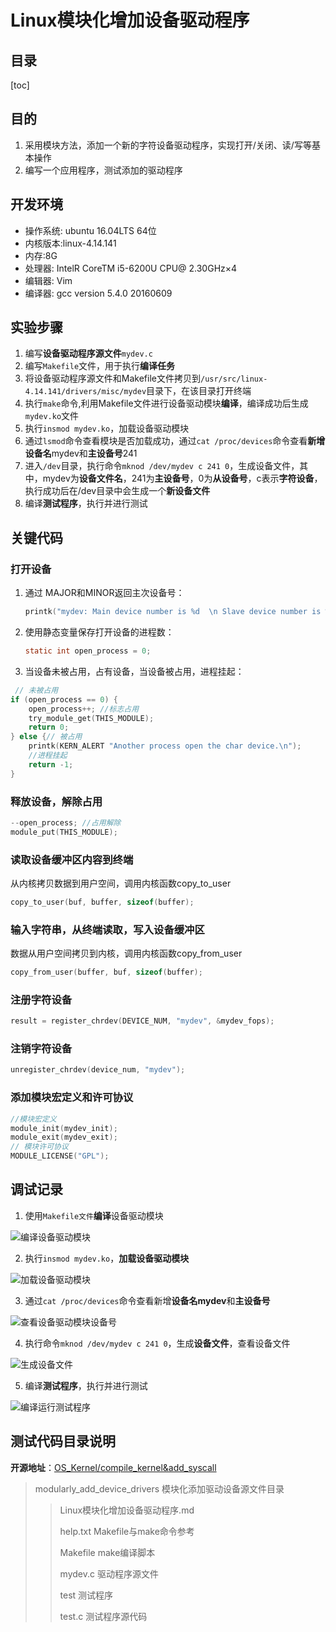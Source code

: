 # Linux模块化增加设备驱动程序

## 目录

[toc]

## 目的

1. 采用模块方法，添加一个新的字符设备驱动程序，实现打开/关闭、读/写等基本操作
2. 编写一个应用程序，测试添加的驱动程序

## 开发环境

- 操作系统: ubuntu 16.04LTS 64位
- 内核版本:linux-4.14.141
- 内存:8G
- 处理器: IntelR CoreTM i5-6200U CPU@ 2.30GHz×4
- 编辑器: Vim
- 编译器: gcc version 5.4.0 20160609

## 实验步骤

1. 编写**设备驱动程序源文件**`mydev.c`
2. 编写`Makefile`文件，用于执行**编译任务**
3. 将设备驱动程序源文件和Makefile文件拷贝到`/usr/src/linux-4.14.141/drivers/misc/mydev`目录下，在该目录打开终端
4. 执行`make`命令,利用Makefile文件进行设备驱动模块**编译**，编译成功后生成`mydev.ko`文件
5. 执行`insmod mydev.ko`，加载设备驱动模块
6. 通过`lsmod`命令查看模块是否加载成功，通过`cat /proc/devices`命令查看**新增设备名**mydev和**主设备号**241
7. 进入`/dev`目录，执行命令`mknod /dev/mydev c 241 0`，生成设备文件，其中，mydev为**设备文件名**，241为**主设备号**，0为**从设备号**，c表示**字符设备**，执行成功后在/dev目录中会生成一个**新设备文件**
8. 编译**测试程序**，执行并进行测试

## 关键代码

### 打开设备

1. 通过 MAJOR和MINOR返回主次设备号：

   ```c
   printk("mydev: Main device number is %d  \n Slave device number is %d\n", MAJOR(inode->i_rdev), MINOR(inode->i_rdev));
   ```

2. 使用静态变量保存打开设备的进程数：

   ```c
   static int open_process = 0;
   ```

3. 当设备未被占用，占有设备，当设备被占用，进程挂起：

```c
 // 未被占用
if (open_process == 0) {
    open_process++; //标志占用
    try_module_get(THIS_MODULE);
    return 0;
} else {// 被占用
    printk(KERN_ALERT "Another process open the char device.\n"); 
    //进程挂起
    return -1;
}
```

### 释放设备，解除占用

```c
--open_process; //占用解除
module_put(THIS_MODULE);
```

### 读取设备缓冲区内容到终端

从内核拷贝数据到用户空间，调用内核函数copy_to_user

```c
copy_to_user(buf, buffer, sizeof(buffer);
```

### 输入字符串，从终端读取，写入设备缓冲区

数据从用户空间拷贝到内核，调用内核函数copy_from_user

```c
copy_from_user(buffer, buf, sizeof(buffer);
```

### 注册字符设备

```c
result = register_chrdev(DEVICE_NUM, "mydev", &mydev_fops);
```

### 注销字符设备

```c
unregister_chrdev(device_num, "mydev");
```

### 添加模块宏定义和许可协议

```c
//模块宏定义
module_init(mydev_init);
module_exit(mydev_exit);
// 模块许可协议
MODULE_LICENSE("GPL");
```

## 调试记录

1. 使用`Makefile文件`**编译**设备驱动模块

![编译设备驱动模块](http://mi_chuan.gitee.io/blog/编译设备驱动模块.png)

2. 执行`insmod mydev.ko`，**加载设备驱动模块**

![加载设备驱动模块](http://mi_chuan.gitee.io/blog/加载设备驱动模块.png)

3. 通过`cat /proc/devices`命令查看新增**设备名mydev**和**主设备号**

![查看设备驱动模块设备号](http://mi_chuan.gitee.io/blog/查看设备驱动模块设备号.png)

4. 执行命令`mknod /dev/mydev c 241 0`，生成**设备文件**，查看设备文件

![生成设备文件](http://mi_chuan.gitee.io/blog/生成设备文件.png)

5. 编译**测试程序**，执行并进行测试

![编译运行测试程序](http://mi_chuan.gitee.io/blog/编译运行测试程序.png)

## 测试代码目录说明

**开源地址**：[OS_Kernel/compile_kernel&add_syscall](https://github.com/MiChuan/OS_Kernel/tree/master/modularly_add_device_drivers)

> modularly_add_device_drivers    模块化添加驱动设备源文件目录
>
> > Linux模块化增加设备驱动程序.md
> >
> > help.txt           Makefile与make命令参考
> >
> > Makefile          make编译脚本
> >
> > mydev.c          驱动程序源文件
> >
> > test                  测试程序
> >
> > test.c               测试程序源代码

